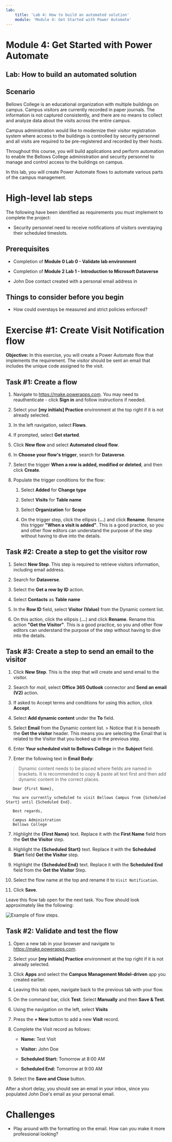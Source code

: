 ```yaml
---
lab:
    title: 'Lab 4: How to build an automated solution'
    module: 'Module 4: Get Started with Power Automate'
---
```


# Module 4: Get Started with Power Automate
## Lab: How to build an automated solution

## Scenario

Bellows College is an educational organization with multiple buildings on
campus. Campus visitors are currently recorded in paper journals. The
information is not captured consistently, and there are no means to collect and
analyze data about the visits across the entire campus.

Campus administration would like to modernize their visitor registration system
where access to the buildings is controlled by security personnel and all visits
are required to be pre-registered and recorded by their hosts.

Throughout this course, you will build applications and perform automation to
enable the Bellows College administration and security personnel to manage and
control access to the buildings on campus.

In this lab, you will create Power Automate flows to automate various parts of
the campus management.

# High-level lab steps

The following have been identified as requirements you must implement to
complete the project:

-   Security personnel need to receive notifications of visitors overstaying
    their scheduled timeslots.

## Prerequisites

-   Completion of **Module 0 Lab 0 - Validate lab environment**

-   Completion of **Module 2 Lab 1 - Introduction to Microsoft Dataverse**

-   John Doe contact created with a personal email address in

## Things to consider before you begin

-   How could overstays be measured and strict policies enforced?

# Exercise \#1: Create Visit Notification flow

**Objective:** In this exercise, you will create a Power Automate flow that
implements the requirement. The visitor should be sent an email that includes
the unique code assigned to the visit.

## Task \#1: Create a flow

1.  Navigate to <https://make.powerapps.com>. You may need to reauthenticate - click **Sign in** and follow instructions if needed.

2.  Select your **[my initials] Practice** environment at the top right if it is
    not already selected.

2.  In the left navigation, select **Flows**.

4.  If prompted, select **Get started**.

5.  Click **New flow** and select **Automated cloud flow**.

6.  In **Choose your flow's trigger**, search for **Dataverse**.

7.  Select the trigger **When a row is added, modified or deleted**, and then
    click **Create**.

8.  Populate the trigger conditions for the flow:

    1.  Select **Added** for **Change type**

    2.  Select **Visits** for **Table name**

    3.  Select **Organization** for **Scope**

    4.  On the trigger step, click the ellipsis (**...**) and click **Rename**.
        Rename this trigger **"When a visit is added"**. This is a good
        practice, so you and other flow editors can understand the purpose of
        the step without having to dive into the details.

## Task \#2: Create a step to get the visitor row

1.  Select **New Step**. This step is required to retrieve visitors information,
    including email address.

2.  Search for **Dataverse**.

3.  Select the **Get a row by ID** action.

4.  Select **Contacts** as **Table name**

5.  In the **Row ID** field, select **Visitor (Value)** from the Dynamic
        content list.

6.  On this action, click the ellipsis (**...**) and click **Rename**.
        Rename this action **"Get the Visitor"**. This is a good practice, so
        you and other flow editors can understand the purpose of the step
        without having to dive into the details.

## Task \#3: Create a step to send an email to the visitor

1.  Click **New Step**. This is the step that will create and send email to the
    visitor.

2.  Search for *mail*, select **Office 365 Outlook** connector and **Send an
    email (V2)** action.

3.  If asked to Accept terms and conditions for using this action, click
        **Accept**.

4.  Select **Add dynamic content** under the **To** field. 
    
5.  Select **Email** from the Dynamic content list.
        > Notice that it is beneath the **Get the visitor** header. This means you
        are selecting the Email that is related to the Visitor that you looked
        up in the previous step.

5.  Enter **Your scheduled visit to Bellows College** in the **Subject**
        field.

6.  Enter the following text in **Email Body**:

>   Dynamic content needs to be placed where fields are named in brackets. It is
>   recommended to copy & paste all text first and then add dynamic content in
>   the correct places.

~~~~~~~~~~~~~~~~~~~~~~~~~~~~~~~~~~~~~~~~~~~~~~~~~~~~~~~~~~~~~~~~~~~~~~~~~~~~~~~~
   Dear {First Name},

   You are currently scheduled to visit Bellows Campus from {Scheduled Start} until {Scheduled End}.

   Best regards,

   Campus Administration
   Bellows College
~~~~~~~~~~~~~~~~~~~~~~~~~~~~~~~~~~~~~~~~~~~~~~~~~~~~~~~~~~~~~~~~~~~~~~~~~~~~~~~~

7.  Highlight the **{First Name}** text. Replace it with the **First Name**
        field from the **Get the Visitor** step.

8.  Highlight the **{Scheduled Start}** text. Replace it with the **Scheduled
        Start** field **Get the Visitor** step.

9.  Highlight the **{Scheduled End}** text. Replace it with the **Scheduled
        End** field from the **Get the Visitor** Step.

10.  Select the flow name at the top and rename it to `Visit
        Notification`.

11.  Click **Save**.

Leave this flow tab open for the next task. You flow should look
    approximately like the following:

![Example of flow steps.](media/4-Flow.png)

## Task \#2: Validate and test the flow

1.  Open a new tab in your browser and navigate to <https://make.powerapps.com>.

2.  Select your **[my initials] Practice** environment at the top right if it is
    not already selected.

3.  Click **Apps** and select the **Campus Management Model-driven** app you
    created earlier.

3.  Leaving this tab open, navigate back to the previous tab with your flow.

4.  On the command bar, click **Test**. Select **Manually** and then **Save &
    Test**.

5.  Using the navigation on the left, select **Visits**

6. Press the **+ New** button to add a new **Visit** record.

7. Complete the Visit record as follows:

    -   **Name:** Test Visit

    -   **Visitor:** John Doe

    -   **Scheduled Start:** Tomorrow at 8:00 AM

    -   **Scheduled End:** Tomorrow at 9:00 AM

8. Select the **Save and Close** button.

After a short delay, you should see an email in your inbox, since you populated John Doe's email as your personal email. 

# Challenges

-   Play around with the formatting on the email. How can you make it more professional looking? 

